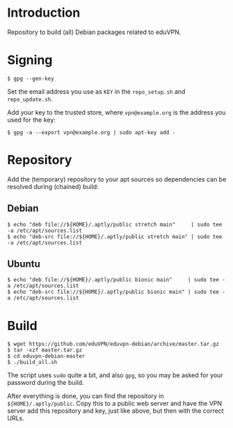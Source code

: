 # Introduction

Repository to build (all) Debian packages related to eduVPN.

# Signing

    $ gpg --gen-key

Set the email address you use as `KEY` in the `repo_setup.sh` and 
`repo_update.sh`.

Add your key to the trusted store, where `vpn@example.org` is the address you
used for the key:

    $ gpg -a --export vpn@example.org | sudo apt-key add -

# Repository

Add the (temporary) repository to your apt sources so dependencies can be 
resolved during (chained) build:

## Debian

    $ echo "deb file://${HOME}/.aptly/public stretch main"     | sudo tee -a /etc/apt/sources.list
    $ echo "deb-src file://${HOME}/.aptly/public stretch main" | sudo tee -a /etc/apt/sources.list

## Ubuntu

    $ echo "deb file://${HOME}/.aptly/public bionic main"     | sudo tee -a /etc/apt/sources.list
    $ echo "deb-src file://${HOME}/.aptly/public bionic main" | sudo tee -a /etc/apt/sources.list

# Build

    $ wget https://github.com/eduVPN/eduvpn-debian/archive/master.tar.gz
    $ tar -xzf master.tar.gz
    $ cd eduvpn-debian-master
    $ ./build_all.sh

The script uses `sudo` quite a bit, and also `gpg`, so you may be asked for
your password during the build.

After everything is done, you can find the repository in 
`${HOME}/.aptly/public`. Copy this to a public web server and have the VPN 
server add this repository and key, just like above, but then with the correct
URLs.
